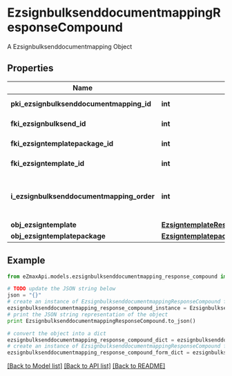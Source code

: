 # EzsignbulksenddocumentmappingResponseCompound

A Ezsignbulksenddocumentmapping Object

## Properties
Name | Type | Description | Notes
------------ | ------------- | ------------- | -------------
**pki_ezsignbulksenddocumentmapping_id** | **int** | The unique ID of the Ezsignbulksenddocumentmapping. | 
**fki_ezsignbulksend_id** | **int** | The unique ID of the Ezsignbulksend | 
**fki_ezsigntemplatepackage_id** | **int** | The unique ID of the Ezsigntemplatepackage | [optional] 
**fki_ezsigntemplate_id** | **int** | The unique ID of the Ezsigntemplate | [optional] 
**i_ezsignbulksenddocumentmapping_order** | **int** | The order in which the Ezsigntemplate or Ezsigntemplatepackage will be presented to the signatory in the Ezsignfolder. | 
**obj_ezsigntemplate** | [**EzsigntemplateResponseCompound**](EzsigntemplateResponseCompound.md) |  | [optional] 
**obj_ezsigntemplatepackage** | [**EzsigntemplatepackageResponseCompound**](EzsigntemplatepackageResponseCompound.md) |  | [optional] 

## Example

```python
from eZmaxApi.models.ezsignbulksenddocumentmapping_response_compound import EzsignbulksenddocumentmappingResponseCompound

# TODO update the JSON string below
json = "{}"
# create an instance of EzsignbulksenddocumentmappingResponseCompound from a JSON string
ezsignbulksenddocumentmapping_response_compound_instance = EzsignbulksenddocumentmappingResponseCompound.from_json(json)
# print the JSON string representation of the object
print EzsignbulksenddocumentmappingResponseCompound.to_json()

# convert the object into a dict
ezsignbulksenddocumentmapping_response_compound_dict = ezsignbulksenddocumentmapping_response_compound_instance.to_dict()
# create an instance of EzsignbulksenddocumentmappingResponseCompound from a dict
ezsignbulksenddocumentmapping_response_compound_form_dict = ezsignbulksenddocumentmapping_response_compound.from_dict(ezsignbulksenddocumentmapping_response_compound_dict)
```
[[Back to Model list]](../README.md#documentation-for-models) [[Back to API list]](../README.md#documentation-for-api-endpoints) [[Back to README]](../README.md)


